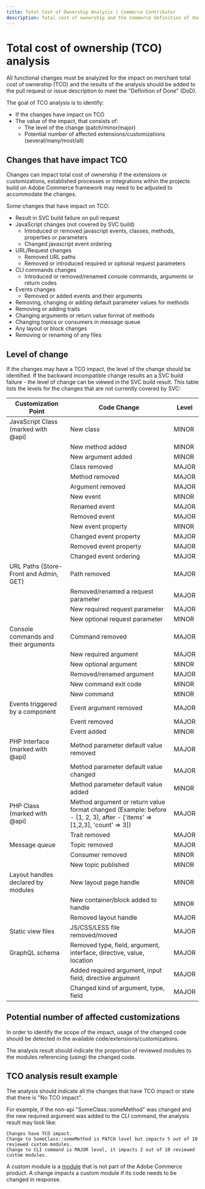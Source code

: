 ```yaml
---
title: Total Cost of Ownership Analysis | Commerce Contributor
description: Total cost of ownership and the Commerce definition of done.
---
```


# Total cost of ownership (TCO) analysis

All functional changes must be analyzed for the impact on merchant total cost of ownership (TCO) and the results of the analysis should be added to the pull request or issue description to meet the "Definition of Done" (DoD).

The goal of TCO analysis is to identify:

-  If the changes have impact on TCO
-  The value of the impact, that consists of:
   -  The level of the change (patch/minor/major)
   -  Potential number of affected extensions/customizations (several/many/most/all)

## Changes that have impact TCO

Changes can impact total cost of ownership if the extensions or customizations, established processes or integrations within the projects build on Adobe Commerce framework may need to be adjusted to accommodate the changes.

Some changes that have impact on TCO:

-  Result in SVC build failure on pull request
-  JavaScript changes (not covered by SVC build)
   -  Introduced or removed javascript events, classes, methods, properties or parameters
   -  Changed javascript event ordering
-  URL/Request changes
   -  Removed URL paths
   -  Removed or introduced required or optional request parameters
-  CLI commands changes
   -  Introduced or removed/renamed console commands, arguments or return codes
-  Events changes
   -  Removed or added events and their arguments
-  Removing, changing or adding default parameter values for methods
-  Removing or adding traits
-  Changing arguments or return value format of methods
-  Changing topics or consumers in message queue
-  Any layout or block changes
-  Removing or renaming of any files

## Level of change

If the changes may have a TCO impact, the level of the change should be identified.
If the backward incompatible change results an a SVC build failure - the level of change can be viewed in the SVC build result.
This table lists the levels for the changes that are not currently covered by SVC:

| Customization Point | Code Change  | Level |
|---------------|---|-------|
| JavaScript Class (marked with @api)    | New class   | MINOR |
|                                        | New method added | MINOR |
|                                        | New argument added | MINOR |
|                                        | Class removed  | MAJOR |
|                                        | Method removed        | MAJOR |
|                                        | Argument removed| MAJOR |
|                                        | New event      | MINOR |
|                                        | Renamed event      | MAJOR |
|                                        | Removed event      | MAJOR |
|                                        | New event property    | MINOR |
|                                        | Changed event property    | MAJOR |
|                                        | Removed event property    | MAJOR |
|                                        | Changed event ordering       | MAJOR |
| URL Paths (Store-Front and Admin, GET) | Path removed| MAJOR |
|                                        | Removed/renamed a request parameter     | MAJOR |
|                                        | New required request parameter   | MAJOR |
|                                        | New optional request parameter    | MINOR |
| Console commands and their arguments   | Command removed| MAJOR |
|                                        | New required argument   | MAJOR |
|                                        | New optional argument    | MINOR |
|                                        | Removed/renamed argument    | MAJOR |
|                                        | New command exit code    | MINOR |
|                                        | New command  | MINOR |
| Events triggered by a component        | Event argument removed  | MAJOR |
|                                        | Event removed| MAJOR |
|                                        | Event added  | MINOR |
| PHP Interface (marked with @api)       | Method parameter default value removed  | MAJOR |
|                                        | Method parameter default value changed  | MAJOR |
|                                        | Method parameter default value added | MINOR |
| PHP Class (marked with @api)           | Method argument or return value format changed (Example: before - [1, 2, 3], after - ['items' => [1,2,3], 'count' => 3]) | MAJOR |
|                                        | Trait removed| MAJOR |
| Message queue                          | Topic removed| MAJOR |
|                                        | Consumer removed| MINOR |
|                                        | New topic published| MINOR |
| Layout handles declared by modules     | New layout page handle | MINOR |
|                                        | New container/block added to handle  | MINOR |
|                                        | Removed layout handle  | MAJOR |
| Static view files                      | JS/CSS/LESS file removed/moved  | MAJOR |
| GraphQL schema                         | Removed type, field, argument, interface, directive, value, location    | MAJOR |
|                                        | Added required argument, input field, directive argument   | MAJOR |
|                                        | Changed kind of argument, type, field| MAJOR |

## Potential number of affected customizations

In order to identify the scope of the impact, usage of the changed code should be detected in the available code/extensions/customizations.

The analysis result should indicate the proportion of reviewed modules to the modules referencing (using) the changed code.

## TCO analysis result example

The analysis should indicate all the changes that have TCO impact or state that there is "No TCO impact".

For example, if the non-api "SomeClass::someMethod" was changed and the new required argument was added to the CLI command, the analysis result may look like:

```text
Changes have TCO impact.
Change to SomeClass::someMethod is PATCH level but impacts 5 out of 10 reviewed custom modules.
Change to CLI command is MAJOR level, it impacts 2 out of 10 reviewed custom modules.
```

A custom module is a [module](https://devdocs.magento.com/architecture/archi_perspectives/components/modules/mod_intro.html) that is not part of the Adobe Commerce product.
A change impacts a custom module if its code needs to be changed in response.

